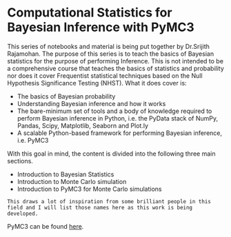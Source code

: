 # Computational Statistics for Bayesian Inference with PyMC3 


This series of notebooks and material is being put together by Dr.Srijith Rajamohan. The purpose of this series is to teach the basics of Bayesian statistics for the purpose of performing Inference. This is not intended to be a comprehensive course that teaches the basics of statistics and probability nor does it cover Frequentist statistical techniques based on the Null Hypothesis Significance Testing (NHST). What it does cover is:

* The basics of Bayesian probability
* Understanding Bayesian inference and how it works
* The bare-minimum set of tools and a body of knowledge required to perform Bayesian inference in Python, i.e. the PyData stack of NumPy, Pandas, Scipy, Matplotlib, Seaborn and Plot.ly
* A scalable Python-based framework for performing Bayesian inference, i.e. PyMC3

With this goal in mind, the content is divided into the following three main sections.

*  Introduction to Bayesian Statistics 
*  Introduction to Monte Carlo simulation
*  Introduction to PyMC3 for Monte Carlo simulations


```{note}
This draws a lot of inspiration from some brilliant people in this field and I will list those names here as this work is being developed.
```


PyMC3 can be found [here](https://docs.pymc.io/notebooks/getting_started).


